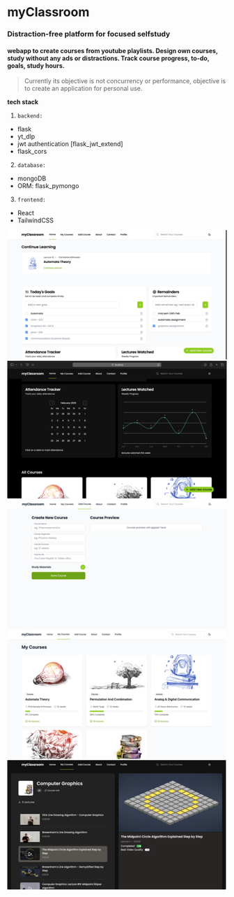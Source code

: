 # myClassroom

### Distraction-free platform for focused selfstudy

#### webapp to create courses from youtube playlists. Design own courses, study without any ads or distractions. Track course progress, to-do, goals, study hours.

> Currently its objective is not concurrency or performance, objective is to create an application for personal use.

**tech stack**

1. `backend:`

- flask
- yt_dlp
- jwt authentication [flask_jwt_extend]
- flask_cors

2. `database:`

- mongoDB
- ORM: flask_pymongo

3. `frontend:`

- React
- TailwindCSS

![img](./images/home.png)
![img](./images/stats.png)
![img](./images/add-course.png)
![img](./images/courses.png)
![img](./images/vid.png)

